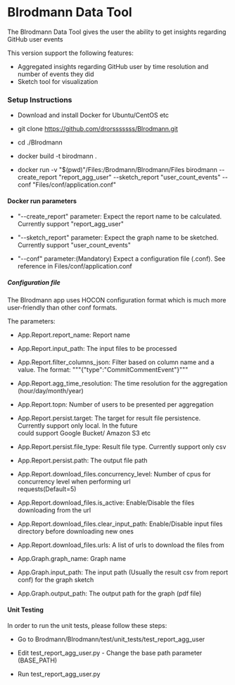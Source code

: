 BIrodmann Data Tool
==

The BIrodmann Data Tool gives the user the ability to get insights regarding
GitHub user events

This version support the following features:
- Aggregated insights regarding GitHub user by time resolution and number of events they did
- Sketch tool for visualization

<h3>Setup Instructions</h3>
 
 - Download and install Docker for Ubuntu/CentOS etc
 - git clone https://github.com/drorsssssss/BIrodmann.git
 
 - cd ./BIrodmann
 
 - docker build -t birodmann .
 
 - docker run -v "$(pwd)"/Files:/Brodmann/BIrodmann/Files birodmann --create_report "report_agg_user" --sketch_report "user_count_events" --conf "Files/conf/application.conf"



<h4>Docker run parameters</h4>
 
 - "--create_report" parameter: Expect the report name to be calculated. Currently support "report_agg_user"
 
 - "--sketch_report" parameter: Expect the graph name to be sketched. Currently support "user_count_events"
 
 - "--conf" parameter:(Mandatory) Expect a configuration file (.conf). See reference in Files/conf/application.conf

<h5>Configuration file</h5>
The BIrodmann app uses HOCON configuration format which is much more user-friendly than other conf formats.

The parameters:
 - App.Report.report_name: Report name
 - App.Report.input_path: The input files to be processed
 - App.Report.filter_columns_json: Filter based on column name and a value. The format: """{"type":"CommitCommentEvent"}"""
 - App.Report.agg_time_resolution: The time resolution for the aggregation (hour/day/month/year)
 - App.Report.topn: Number of users to be presented per aggregation
 - App.Report.persist.target: The target for result file persistence. Currently support only local. In the future  
   could support Google Bucket/ Amazon S3 etc
 - App.Report.persist.file_type: Result file type. Currently support only csv
 - App.Report.persist.path: The output file path
 - App.Report.download_files.concurrency_level: Number of cpus for concurrency level when performing url     
   requests(Default=5)
 - App.Report.download_files.is_active: Enable/Disable the files downloading from the url
 - App.Report.download_files.clear_input_path: Enable/Disable input files directory before downloading new ones
 - App.Report.download_files.urls: A list of urls to download the files from
 
 - App.Graph.graph_name: Graph name
 - App.Graph.input_path: The input path (Usually the result csv from report conf) for the graph sketch
 - App.Graph.output_path: The output path for the graph (pdf file) 
 
 
 
 <h4>Unit Testing</h4>
 
 In order to run the unit tests, please follow these steps:
 
 - Go to Brodmann/BIrodmann/test/unit_tests/test_report_agg_user
 
 - Edit test_report_agg_user.py - Change the base path parameter (BASE_PATH)
 
 - Run test_report_agg_user.py
 
 